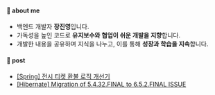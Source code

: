 #### 👋 about me 
- 백엔드 개발자 **장진영**입니다.
- 가독성을 높인 코드로 **유지보수와 협업이 쉬운 개발을 지향**합니다.
- 개발한 내용을 공유하며 지식을 나누고, 이를 통해 **성장과 학습을 지속**합니다.

#### 📝 post

- [[Spring] 전시 티켓 환불 로직 개선기](https://jinyngg.tistory.com/46)
- [[Hibernate] Migration of 5.4.32.FINAL to 6.5.2.FINAL ISSUE](https://jinyngg.tistory.com/37)

<!--
- [[주라벨] @FeignClient 유연한 소셜 로그인 구현 (with. 카카오)](https://jinyngg.tistory.com/40)
- [[아파트너] 웹 알림 구현, 스프링 이벤트 리스너 트랜잭션 전파 속성과 @TransactionalEventListener](https://jinyngg.tistory.com/33)
- [[펫누리] Ranking Algorithm를 통한 인기순 조회 구현(with. View Table)](https://jinyngg.tistory.com/23)
- [[KISA] 사물인터넷 제품 보안 인증 (with. Checkmarx)](https://jinyngg.tistory.com/9)
-->















<!-- center alignment START # # # # # -->
<div align="center">

<!-- capsule-render 
![header](https://capsule-render.vercel.app/api?type=Waving&color=auto&height=300&section=header&text=John's%20Github&fontSize=90)
  -->
<!-- @TODO

-->
  

<!-- badge test
<img src="https://img.shields.io/badge/Java-blue?style=flat-square&logo=Java&logoColor=white"/> <img src="https://img.shields.io/badge/Spring-lightgreen?style=flat-square&logo=Spring&logoColor=white"/> <img src="https://img.shields.io/badge/Spring%20boot-green?style=flat-square&logo=SpringBoot&logoColor=white"/> <img src="https://img.shields.io/badge/Oracle-Pink?style=flat-square&logo=Oracle&logoColor=white"/>

🎨SNS🎨
  
[![Blog Badge](http://img.shields.io/badge/-Blog-lightgreen?style=flat-square&logo=Naver&link=https://blog.naver.com/jinyngg)](https://blog.naver.com/jinyngg) [![Velog Badge](http://img.shields.io/badge/-Velog-yellow?style=flat-square&logo=Velog&link=https://velog.io/@jinyngg)](https://velog.io/@jinyngg) [![Instagram Badge](http://img.shields.io/badge/-Insta-pink?style=flat-square&logo=Instagram&link=https://www.instagram.com/)](https://www.instagram.com/)
 -->
</div>
<!-- # # # # # center alignment END -->

<!-- 
- 👋 Hi, I’m @jinyngg
- 👀 I’m interested in ...
- 🌱 I’m currently learning ...
- 💞️ I’m looking to collaborate on ...
- 📫 How to reach me ...


